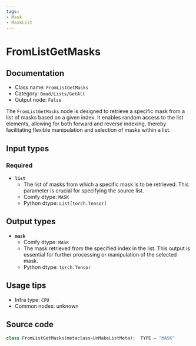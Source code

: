 ```yaml
---
tags:
- Mask
- MaskList
---
```


# FromListGetMasks
## Documentation
- Class name: `FromListGetMasks`
- Category: `Bmad/Lists/GetAll`
- Output node: `False`

The `FromListGetMasks` node is designed to retrieve a specific mask from a list of masks based on a given index. It enables random access to the list elements, allowing for both forward and reverse indexing, thereby facilitating flexible manipulation and selection of masks within a list.
## Input types
### Required
- **`list`**
    - The list of masks from which a specific mask is to be retrieved. This parameter is crucial for specifying the source list.
    - Comfy dtype: `MASK`
    - Python dtype: `List[torch.Tensor]`
## Output types
- **`mask`**
    - Comfy dtype: `MASK`
    - The mask retrieved from the specified index in the list. This output is essential for further processing or manipulation of the selected mask.
    - Python dtype: `torch.Tensor`
## Usage tips
- Infra type: `CPU`
- Common nodes: unknown


## Source code
```python
class FromListGetMasks(metaclass=UnMakeListMeta):  TYPE = "MASK"

```
